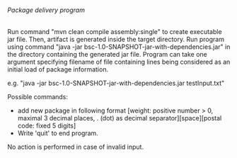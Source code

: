 ###### Package delivery program

Run command "mvn clean compile assembly:single" to create executable jar file. Then, artifact is generated inside the target directory. Run program using command "java -jar bsc-1.0-SNAPSHOT-jar-with-dependencies.jar" in the directory containing the generated jar file. Program can take one argument specifying filename of file containing lines being considered as an initial load of package information.

e.g. "java -jar bsc-1.0-SNAPSHOT-jar-with-dependencies.jar testInput.txt"

Possible commands:

- add new package in following format [weight: positive number > 0, maximal 3 decimal places, . (dot) as decimal separator][space][postal code: fixed 5 digits]
- Write 'quit' to end program.

No action is performed in case of invalid input.
